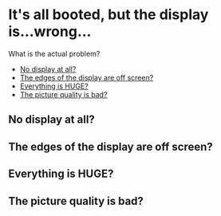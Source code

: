 # It's all booted, but the display is...wrong...

What is the actual problem?

- [No display at all?](#no-display-at-all)
- [The edges of the display are off screen?](#the-edges-of-the-display-are-off-screen)
- [Everything is HUGE?](#everything-is-huge)
- [The picture quality is bad?](#the-picture-quality-is-bad)

## No display at all?
## The edges of the display are off screen?
## Everything is HUGE?
## The picture quality is bad?



